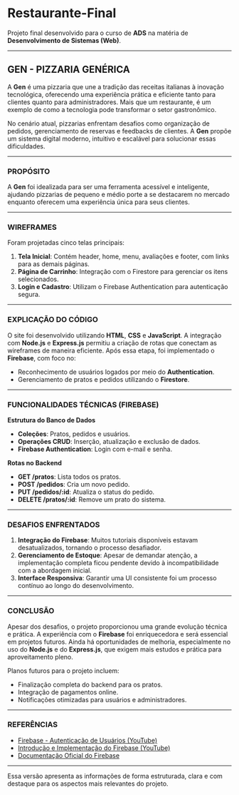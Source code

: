 # Restaurante-Final

Projeto final desenvolvido para o curso de **ADS** na matéria de **Desenvolvimento de Sistemas (Web)**.

---

## **GEN - PIZZARIA GENÉRICA**

A **Gen** é uma pizzaria que une a tradição das receitas italianas à inovação tecnológica, oferecendo uma experiência prática e eficiente tanto para clientes quanto para administradores. Mais que um restaurante, é um exemplo de como a tecnologia pode transformar o setor gastronômico.

No cenário atual, pizzarias enfrentam desafios como organização de pedidos, gerenciamento de reservas e feedbacks de clientes. A **Gen** propõe um sistema digital moderno, intuitivo e escalável para solucionar essas dificuldades.

---

### **PROPÓSITO**
A **Gen** foi idealizada para ser uma ferramenta acessível e inteligente, ajudando pizzarias de pequeno e médio porte a se destacarem no mercado enquanto oferecem uma experiência única para seus clientes.

---

### **WIREFRAMES**
Foram projetadas cinco telas principais:  
1. **Tela Inicial**: Contém header, home, menu, avaliações e footer, com links para as demais páginas.  
2. **Página de Carrinho**: Integração com o Firestore para gerenciar os itens selecionados.  
3. **Login e Cadastro**: Utilizam o Firebase Authentication para autenticação segura.  

---

### **EXPLICAÇÃO DO CÓDIGO**
O site foi desenvolvido utilizando **HTML**, **CSS** e **JavaScript**. A integração com **Node.js** e **Express.js** permitiu a criação de rotas que conectam as wireframes de maneira eficiente. Após essa etapa, foi implementado o **Firebase**, com foco no:

- Reconhecimento de usuários logados por meio do **Authentication**.
- Gerenciamento de pratos e pedidos utilizando o **Firestore**.

---

### **FUNCIONALIDADES TÉCNICAS (FIREBASE)**

**Estrutura do Banco de Dados**  
- **Coleções**: Pratos, pedidos e usuários.  
- **Operações CRUD**: Inserção, atualização e exclusão de dados.  
- **Firebase Authentication**: Login com e-mail e senha.

**Rotas no Backend**
- **GET /pratos**: Lista todos os pratos.  
- **POST /pedidos**: Cria um novo pedido.  
- **PUT /pedidos/:id**: Atualiza o status do pedido.  
- **DELETE /pratos/:id**: Remove um prato do sistema.

---

### **DESAFIOS ENFRENTADOS**
1. **Integração do Firebase**: Muitos tutoriais disponíveis estavam desatualizados, tornando o processo desafiador.  
2. **Gerenciamento de Estoque**: Apesar de demandar atenção, a implementação completa ficou pendente devido à incompatibilidade com a abordagem inicial.  
3. **Interface Responsiva**: Garantir uma UI consistente foi um processo contínuo ao longo do desenvolvimento.

---

### **CONCLUSÃO**
Apesar dos desafios, o projeto proporcionou uma grande evolução técnica e prática. A experiência com o **Firebase** foi enriquecedora e será essencial em projetos futuros. Ainda há oportunidades de melhoria, especialmente no uso do **Node.js** e do **Express.js**, que exigem mais estudos e prática para aproveitamento pleno.

Planos futuros para o projeto incluem:  
- Finalização completa do backend para os pratos.  
- Integração de pagamentos online.  
- Notificações otimizadas para usuários e administradores.

---

### **REFERÊNCIAS**
- [Firebase - Autenticação de Usuários (YouTube)](https://www.youtube.com/watch?v=oFp7twsVEiE)  
- [Introdução e Implementação do Firebase (YouTube)](https://www.youtube.com/watch?v=NZzekYgLYdg)  
- [Documentação Oficial do Firebase](https://firebase.google.com/docs/web/setup?hl=pt-br)

--- 

Essa versão apresenta as informações de forma estruturada, clara e com destaque para os aspectos mais relevantes do projeto.
